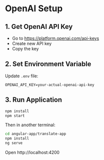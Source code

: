 # OpenAI Setup

## 1. Get OpenAI API Key
- Go to https://platform.openai.com/api-keys
- Create new API key
- Copy the key

## 2. Set Environment Variable
Update `.env` file:
```
OPENAI_API_KEY=your-actual-openai-api-key
```

## 3. Run Application
```bash
npm install
npm start
```

Then in another terminal:
```bash
cd angular-app/translate-app
npm install
ng serve
```

Open http://localhost:4200